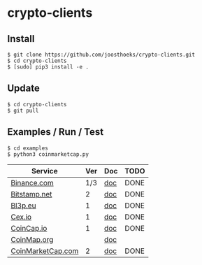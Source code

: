 # crypto-clients
## Install
```
$ git clone https://github.com/joosthoeks/crypto-clients.git
$ cd crypto-clients
$ [sudo] pip3 install -e .
```

## Update
```
$ cd crypto-clients
$ git pull
```

## Examples / Run / Test
```
$ cd examples
$ python3 coinmarketcap.py
```

Service | Ver | Doc | TODO
--- | --- | --- | ---
[Binance.com](https://www.binance.com/)|1/3|[doc](https://github.com/binance-exchange/binance-official-api-docs/)|DONE
[Bitstamp.net](https://www.bitstamp.net/)|2|[doc](https://www.bitstamp.net/api/)|DONE
[Bl3p.eu](https://bl3p.eu/)|1|[doc](https://github.com/BitonicNL/bl3p-api/)|DONE
[Cex.io](https://cex.io/)|1|[doc](https://cex.io/rest-api/)|DONE
[CoinCap.io](https://coincap.io/)|1|[doc](https://github.com/CoinCapDev/CoinCap.io/)|DONE
[CoinMap.org](https://coinmap.org)||[doc](https://coinmap.org/api/)|
[CoinMarketCap.com](https://coinmarketcap.com/)|2|[doc](https://coinmarketcap.com/api/)|DONE

